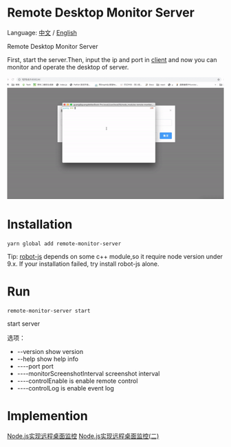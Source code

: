 # Remote Desktop Monitor Server

Language: [中文](README_zh.md) / [English](README.md)

Remote Desktop Monitor Server

First, start the server.Then, input the ip and port in [client](https://github.com/lingxiaoguang/remote-monitor-client)
and now you can monitor and operate the desktop of server.

![remote-monitor](./remote-monitor.gif)

# Installation

```
yarn global add remote-monitor-server

```

Tip:
[robot-js](https://github.com/robot/robot-js) depends on some c++ module,so it require node version under 9.x.
If your installation failed, try install robot-js alone.

# Run

```
remote-monitor-server start 
```
start server

选项：
 - --version                      show version                         
 - --help                         show help info
 - ----port                       port
 - ----monitorScreenshotInterval  screenshot interval
 - ----controlEnable              is enable remote control
 - ----controlLog                 is enable event log

# Implemention

[Node.js实现远程桌面监控](https://juejin.im/post/5d18d4c36fb9a07ecb0bbe7b)
[Node.js实现远程桌面监控(二)](https://juejin.im/post/5d1b9b8d5188251d00042828)
